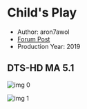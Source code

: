 # Child's Play

* Author: aron7awol
* [Forum Post](https://www.avsforum.com/threads/bass-eq-for-filtered-movies.2995212/post-58566000)
* Production Year: 2019

## DTS-HD MA 5.1

![img 0](https://i.imgur.com/LJJBDQ6.jpg)

![img 1](https://i.imgur.com/u21ldlV.png)


